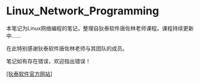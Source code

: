 # Linux_Network_Programming
本笔记为Linux网络编程的笔记，整理自狄泰软件唐佐林老师课程。课程持续更新中......

在此特别感谢狄泰软件唐佐林老师与其团队的成员。

笔记如有存在错误，欢迎指出错误！

[[狄泰软件官方网站]](http://www.dt4sw.com/)

